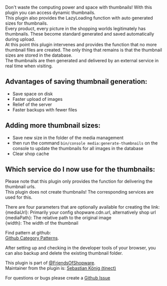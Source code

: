 Don't waste the computing power and space with thumbnails! With this plugin you can access dynamic thumbnails.  
This plugin also provides the LazyLoading function with auto generated sizes for thumbnails.  
Every product, every picture in the shopping worlds legitimately has thumbnails. These become standard
generated and saved automatically during upload.  
At this point this plugin intervenes and provides the function that no more thumbnail files are created. The only thing that remains is that the thumbnail sizes are stored in the database.  
The thumbnails are then generated and delivered by an external service in real time when visiting.

## Advantages of saving thumbnail generation:
- Save space on disk
- Faster upload of images
- Relief of the server
- Faster backups with fewer files

## Adding more thumbnail sizes:
- Save new size in the folder of the media management
- then run the command `bin/console media:generate-thumbnails` on the console to update the thumbnails for all images in the database
- Clear shop cache

## Which service do I now use for the thumbnails:
Please note that this plugin only provides the function for delivering the thumbnail urls.  
This plugin does not create thumbnails! The corresponding services are used for this.

There are four parameters that are optionally available for creating the link:  
{mediaUrl}: Primarily your config shopware.cdn.url, alternatively shop url  
{mediaPath}: The relative path to the original image  
{width}: The width of the thumbnail  

Find pattern at github:  
[Github Category Patterns](https://github.com/FriendsOfShopware/FroshPlatformThumbnailProcessor/discussions/categories/patterns).

After setting up and checking in the developer tools of your browser, you can also backup and delete the existing thumbnail folder.

This plugin is part of [@FriendsOfShopware](https://store.shopware.com/en/friends-of-shopware.html).  
Maintainer from the plugin is: [Sebastian König (tinect)](https://github.com/tinect)

For questions or bugs please create a [Github Issue](https://github.com/FriendsOfShopware/FroshPlatformThumbnailProcessor/issues/new)

